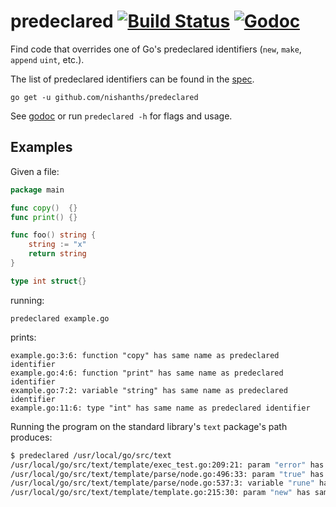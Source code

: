 # predeclared [![Build Status](https://travis-ci.org/nishanths/predeclared.svg?branch=master)](https://travis-ci.org/nishanths/predeclared) [![Godoc](https://godoc.org/github.com/nishanths/predeclared?status.svg)](http://godoc.org/github.com/nishanths/predeclared)


Find code that overrides one of Go's predeclared identifiers (`new`, `make`, `append` `uint`, etc.).

The list of predeclared identifiers can be found in the [spec](https://golang.org/ref/spec#Predeclared_identifiers).

```
go get -u github.com/nishanths/predeclared
```

See [godoc](https://godoc.org/github.com/nishanths/predeclared) or run `predeclared -h` for flags and usage.

## Examples

Given a file:

```go
package main

func copy()  {}
func print() {}

func foo() string {
	string := "x"
	return string
}

type int struct{}
```

running:

```
predeclared example.go
```

prints:

```
example.go:3:6: function "copy" has same name as predeclared identifier
example.go:4:6: function "print" has same name as predeclared identifier
example.go:7:2: variable "string" has same name as predeclared identifier
example.go:11:6: type "int" has same name as predeclared identifier
```

Running the program on the standard library's `text` package's path produces:

```sh
$ predeclared /usr/local/go/src/text
/usr/local/go/src/text/template/exec_test.go:209:21: param "error" has same name as predeclared identifier
/usr/local/go/src/text/template/parse/node.go:496:33: param "true" has same name as predeclared identifier
/usr/local/go/src/text/template/parse/node.go:537:3: variable "rune" has same name as predeclared identifier
/usr/local/go/src/text/template/template.go:215:30: param "new" has same name as predeclared identifier
```

